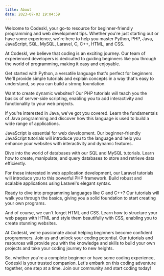 ```yaml
---
title: About
date: 2023-07-03 19:04:59
---
```


Welcome to Codeskl, your go-to resource for beginner-friendly programming and web development tips. Whether you're just starting out or have some experience, we're here to help you master Python, PHP, Java, JavaScript, SQL, MySQL, Laravel, C, C++, HTML, and CSS.

At Codeskl, we believe that coding is an exciting journey. Our team of experienced developers is dedicated to guiding beginners like you through the world of programming, making it easy and enjoyable.

Get started with Python, a versatile language that's perfect for beginners. We'll provide simple tutorials and explain concepts in a way that's easy to understand, so you can build a strong foundation.

Want to create dynamic websites? Our PHP tutorials will teach you the basics of server-side scripting, enabling you to add interactivity and functionality to your web projects.

If you're interested in Java, we've got you covered. Learn the fundamentals of Java programming and discover how this language is used to build a wide range of applications.

JavaScript is essential for web development. Our beginner-friendly JavaScript tutorials will introduce you to the language and help you enhance your websites with interactivity and dynamic features.

Dive into the world of databases with our SQL and MySQL tutorials. Learn how to create, manipulate, and query databases to store and retrieve data efficiently.

For those interested in web application development, our Laravel tutorials will introduce you to this powerful PHP framework. Build robust and scalable applications using Laravel's elegant syntax.

Ready to dive into programming languages like C and C++? Our tutorials will walk you through the basics, giving you a solid foundation to start creating your own programs.

And of course, we can't forget HTML and CSS. Learn how to structure your web pages with HTML and style them beautifully with CSS, enabling you to create stunning websites.

At Codeskl, we're passionate about helping beginners become confident programmers. Join us and unlock your coding potential. Our tutorials and resources will provide you with the knowledge and skills to build your own projects and take your coding journey to new heights.

So, whether you're a complete beginner or have some coding experience, Codeskl is your trusted companion. Let's embark on this coding adventure together, one step at a time. Join our community and start coding today!